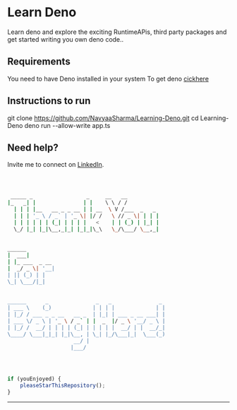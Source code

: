 # Learn Deno

Learn deno and explore the exciting RuntimeAPis, third party packages and get started writing you own deno code..

## Requirements

You need to have Deno installed in your system
To get deno [cickhere](https://deno.land/)

## Instructions to run

git clone https://github.com/NavyaaSharma/Learning-Deno.git
cd Learning-Deno
deno run --allow-write app.ts

## Need help?

Invite me to connect on [LinkedIn](https://www.linkedin.com/in/navyaa-sharma-532756189/).

```bash



 _____ _                 _     __   __            
|_   _| |               | |    \ \ / /            
  | | | |__   __ _ _ __ | | __  \ V /___  _   _   
  | | | '_ \ / _` | '_ \| |/ /   \ // _ \| | | |  
  | | | | | | (_| | | | |   <    | | (_) | |_| |  
  \_/ |_| |_|\__,_|_| |_|_|\_\   \_/\___/ \__,_|  
                                                  
                                                  
______                                            
|  ___|                                           
| |_ ___  _ __                                    
|  _/ _ \| '__|                                   
| || (_) | |                                      
\_| \___/|_|                                      
                                                  
                                                  
______      _               _   _               _ 
| ___ \    (_)             | | | |             | |
| |_/ / ___ _ _ __   __ _  | |_| | ___ _ __ ___| |
| ___ \/ _ \ | '_ \ / _` | |  _  |/ _ \ '__/ _ \ |
| |_/ /  __/ | | | | (_| | | | | |  __/ | |  __/_|
\____/ \___|_|_| |_|\__, | \_| |_/\___|_|  \___(_)
                     __/ |                        
                    |___/                         

 


```


```javascript

if (youEnjoyed) {
    pleaseStarThisRepository();
}

```

-----------
